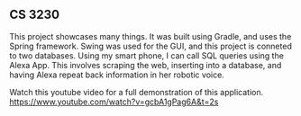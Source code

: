 ## CS 3230

This project showcases many things. It was built using Gradle, and uses the Spring framework. Swing was used for the GUI, and this project is conneted to two databases. Using my smart phone, I can call SQL queries using the Alexa App. This involves scraping the web, inserting into a database, and having Alexa repeat back information in her robotic voice.

Watch this youtube video for a full demonstration of this application. https://www.youtube.com/watch?v=gcbA1gPag6A&t=2s
